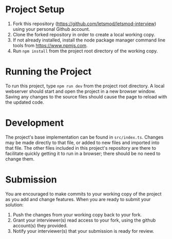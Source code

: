 # Project Setup

1. Fork this repository (https://github.com/letsmod/letsmod-interview) using your personal Github account.
2. Clone the forked repository in order to create a local working copy.
3. If not already installed, install the node package manager command line tools from  https://www.npmjs.com.
4. Run `npm install` from the project root directory of the working copy.

# Running the Project

To run this project, type `npm run dev` from the project root directory.  A local webserver should start and open the project in a new browser window.  Saving any changes to the source files should cause the page to reload with the updated code.

# Development

The project's base implementation can be found in `src/index.ts`.  Changes may be made directly to that file, or added to new files and imported into that file.  The other files included in this project's repository are there to facilitate quickly getting it to run in a browser; there should be no need to change them.

# Submission

You are encouraged to make commits to your working copy of the project as you add and change features.  When you are ready to submit your solution:

1. Push the changes from your working copy back to your fork.
2. Grant your interviewer(s) read access to your fork, using the github account(s) they provided.
3. Notify your interviewer(s) that your submission is ready for review.